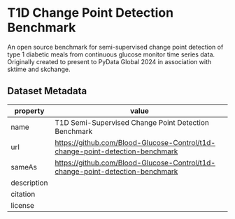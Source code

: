 # T1D Change Point Detection Benchmark
An open source benchmark for semi-supervised change point detection of type 1 diabetic meals from continuous glucose monitor time series data. Originally created to present to PyData Global 2024 in association with sktime and skchange.


## Dataset Metadata

| property | value |
| - | - |
| name | T1D Semi-Supervised Change Point Detection Benchmark |
| url | https://github.com/Blood-Glucose-Control/t1d-change-point-detection-benchmark |
| sameAs | https://github.com/Blood-Glucose-Control/t1d-change-point-detection-benchmark |
| description | |
| citation | |
| license | |
